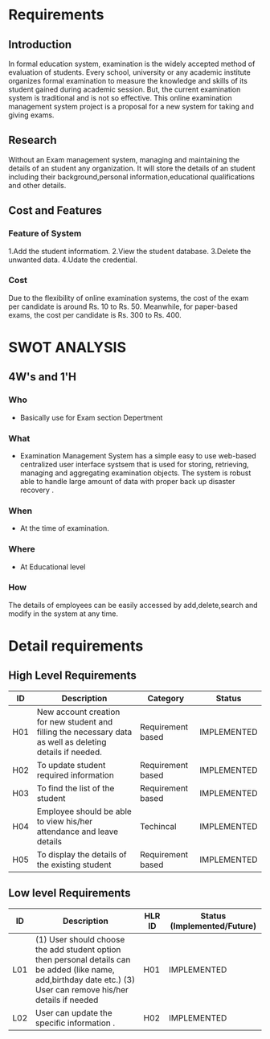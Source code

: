 # Requirements
## Introduction
In formal education system, examination is the widely accepted method of evaluation of students. Every school, university or any academic institute organizes formal examination to measure the knowledge and skills of its student gained during academic session. But, the current examination system is traditional and is not so effective. This online examination management system project is a proposal for a new system for taking and giving exams.

## Research
Without an Exam management system, managing and maintaining the details of an student any organization. It will store the details of an student including their background,personal information,educational qualifications and other details.

## Cost and Features  

###  Feature of System
1.Add the student informatiom.
2.View the student database.
3.Delete the unwanted data.
4.Udate the credential.

### Cost
Due to the flexibility of online examination systems, the cost of the exam per candidate is around Rs. 10 to Rs. 50. Meanwhile, for paper-based exams, the cost per candidate is Rs. 300 to Rs. 400.

# SWOT ANALYSIS
 ## 4W's and 1'H
### Who
- Basically use for Exam section Depertment 
### What
- Examination Management System has a simple easy to use web-based centralized user interface systsem that is used for storing, retrieving, managing and aggregating examination objects. The system is robust able to handle large amount of data with proper back up disaster recovery .
### When 
- At the time of examination.
### Where
- At Educational level
### How
The details of employees can be easily accessed by add,delete,search and modify in the system at any time. 


# Detail requirements

## High Level Requirements 
| ID | Description | Category | Status | 
| ----- | ----- | ------- | ---------|
| H01 | New account creation for new student  and filling the necessary data as well as deleting details if needed. | Requirement based | IMPLEMENTED | 
| H02 | To update student required information | Requirement based |  IMPLEMENTED  |
| H03 | To find the list of the student | Requirement based |  IMPLEMENTED  |
| H04 | Employee should be able to view his/her attendance and leave details | Techincal |  IMPLEMENTED  |
| H05| To display the details of the existing student | Requirement based | IMPLEMENTED |

##  Low level Requirements
 | ID | Description | HLR ID | Status (Implemented/Future) |
| ------ | --------- | ------ | ----- |
| L01 | (1) User should choose the add student option then  personal details can be added (like name, add,birthday date etc.) (3) User can remove his/her details if needed | H01 |  IMPLEMENTED  |
| L02 | User can update the specific information . | H02 |  IMPLEMENTED  |
 




















